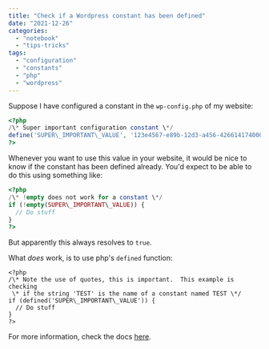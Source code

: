 ```yaml
---
title: "Check if a Wordpress constant has been defined"
date: "2021-12-26"
categories: 
  - "notebook"
  - "tips-tricks"
tags: 
  - "configuration"
  - "constants"
  - "php"
  - "wordpress"
---
```


Suppose I have configured a constant in the `wp-config.php` of my website:

```php
<?php
/\* Super important configuration constant \*/
define('SUPER\_IMPORTANT\_VALUE', '123e4567-e89b-12d3-a456-426614174000');
?>
```

Whenever you want to use this value in your website, it would be nice to know if the constant has been defined already. You'd expect to be able to do this using something like:

```php
<?php
/\* !empty does not work for a constant \*/
if (!empty(SUPER\_IMPORTANT\_VALUE)) {
  // Do stuff
}
?>
```

But apparently this always resolves to `true`.

What _does_ work, is to use php's `defined` function:

```generic
<?php
/\* Note the use of quotes, this is important.  This example is checking
 \* if the string 'TEST' is the name of a constant named TEST \*/
if (defined('SUPER\_IMPORTANT\_VALUE')) {
  // Do stuff
}
?>
```

For more information, check the docs [here](https://www.php.net/manual/en/function.defined.php).

